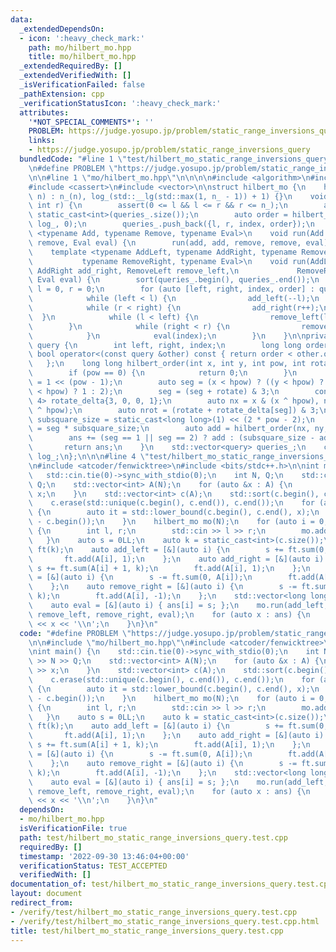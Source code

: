 ```yaml
---
data:
  _extendedDependsOn:
  - icon: ':heavy_check_mark:'
    path: mo/hilbert_mo.hpp
    title: mo/hilbert_mo.hpp
  _extendedRequiredBy: []
  _extendedVerifiedWith: []
  _isVerificationFailed: false
  _pathExtension: cpp
  _verificationStatusIcon: ':heavy_check_mark:'
  attributes:
    '*NOT_SPECIAL_COMMENTS*': ''
    PROBLEM: https://judge.yosupo.jp/problem/static_range_inversions_query
    links:
    - https://judge.yosupo.jp/problem/static_range_inversions_query
  bundledCode: "#line 1 \"test/hilbert_mo_static_range_inversions_query.test.cpp\"\
    \n#define PROBLEM \"https://judge.yosupo.jp/problem/static_range_inversions_query\"\
    \n\n#line 1 \"mo/hilbert_mo.hpp\"\n\n\n\n#include <algorithm>\n#include <array>\n\
    #include <cassert>\n#include <vector>\n\nstruct hilbert_mo {\n    hilbert_mo(int\
    \ n) : n_(n), log_(std::__lg(std::max(1, n_ - 1)) + 1) {}\n    void add(int l,\
    \ int r) {\n        assert(0 <= l && l <= r && r <= n_);\n        auto index =\
    \ static_cast<int>(queries_.size());\n        auto order = hilbert_order(l, r,\
    \ log_, 0);\n        queries_.push_back({l, r, index, order});\n    }\n    template\
    \ <typename Add, typename Remove, typename Eval>\n    void run(Add add, Remove\
    \ remove, Eval eval) {\n        run(add, add, remove, remove, eval);\n    }\n\
    \    template <typename AddLeft, typename AddRight, typename RemoveLeft,\n   \
    \           typename RemoveRight, typename Eval>\n    void run(AddLeft add_left,\
    \ AddRight add_right, RemoveLeft remove_left,\n             RemoveRight remove_right,\
    \ Eval eval) {\n        sort(queries_.begin(), queries_.end());\n        auto\
    \ l = 0, r = 0;\n        for (auto [left, right, index, order] : queries_) {\n\
    \            while (left < l) {\n                add_left(--l);\n            }\n\
    \            while (r < right) {\n                add_right(r++);\n          \
    \  }\n            while (l < left) {\n                remove_left(l++);\n    \
    \        }\n            while (right < r) {\n                remove_right(--r);\n\
    \            }\n            eval(index);\n        }\n    }\n\nprivate:\n    struct\
    \ query {\n        int left, right, index;\n        long long order;\n       \
    \ bool operator<(const query &other) const { return order < other.order; }\n \
    \   };\n    long long hilbert_order(int x, int y, int pow, int rotate) const {\n\
    \        if (pow == 0) {\n            return 0;\n        }\n        auto hpow\
    \ = 1 << (pow - 1);\n        auto seg = (x < hpow) ? ((y < hpow) ? 0 : 3) : ((y\
    \ < hpow) ? 1 : 2);\n        seg = (seg + rotate) & 3;\n        const std::array<int,\
    \ 4> rotate_delta{3, 0, 0, 1};\n        auto nx = x & (x ^ hpow), ny = y & (y\
    \ ^ hpow);\n        auto nrot = (rotate + rotate_delta[seg]) & 3;\n        auto\
    \ subsquare_size = static_cast<long long>(1) << (2 * pow - 2);\n        auto ans\
    \ = seg * subsquare_size;\n        auto add = hilbert_order(nx, ny, pow - 1, nrot);\n\
    \        ans += (seg == 1 || seg == 2) ? add : (subsquare_size - add - 1);\n \
    \       return ans;\n    }\n    std::vector<query> queries_;\n    const int n_,\
    \ log_;\n};\n\n\n#line 4 \"test/hilbert_mo_static_range_inversions_query.test.cpp\"\
    \n#include <atcoder/fenwicktree>\n#include <bits/stdc++.h>\n\nint main() {\n \
    \   std::cin.tie(0)->sync_with_stdio(0);\n    int N, Q;\n    std::cin >> N >>\
    \ Q;\n    std::vector<int> A(N);\n    for (auto &x : A) {\n        std::cin >>\
    \ x;\n    }\n    std::vector<int> c(A);\n    std::sort(c.begin(), c.end());\n\
    \    c.erase(std::unique(c.begin(), c.end()), c.end());\n    for (auto &x : A)\
    \ {\n        auto it = std::lower_bound(c.begin(), c.end(), x);\n        x = static_cast<int>(it\
    \ - c.begin());\n    }\n    hilbert_mo mo(N);\n    for (auto i = 0; i < Q; ++i)\
    \ {\n        int l, r;\n        std::cin >> l >> r;\n        mo.add(l, r);\n \
    \   }\n    auto s = 0LL;\n    auto k = static_cast<int>(c.size());\n    atcoder::fenwick_tree<int>\
    \ ft(k);\n    auto add_left = [&](auto i) {\n        s += ft.sum(0, A[i]);\n \
    \       ft.add(A[i], 1);\n    };\n    auto add_right = [&](auto i) {\n       \
    \ s += ft.sum(A[i] + 1, k);\n        ft.add(A[i], 1);\n    };\n    auto remove_left\
    \ = [&](auto i) {\n        s -= ft.sum(0, A[i]);\n        ft.add(A[i], -1);\n\
    \    };\n    auto remove_right = [&](auto i) {\n        s -= ft.sum(A[i] + 1,\
    \ k);\n        ft.add(A[i], -1);\n    };\n    std::vector<long long> ans(Q);\n\
    \    auto eval = [&](auto i) { ans[i] = s; };\n    mo.run(add_left, add_right,\
    \ remove_left, remove_right, eval);\n    for (auto x : ans) {\n        std::cout\
    \ << x << '\\n';\n    }\n}\n"
  code: "#define PROBLEM \"https://judge.yosupo.jp/problem/static_range_inversions_query\"\
    \n\n#include \"mo/hilbert_mo.hpp\"\n#include <atcoder/fenwicktree>\n#include <bits/stdc++.h>\n\
    \nint main() {\n    std::cin.tie(0)->sync_with_stdio(0);\n    int N, Q;\n    std::cin\
    \ >> N >> Q;\n    std::vector<int> A(N);\n    for (auto &x : A) {\n        std::cin\
    \ >> x;\n    }\n    std::vector<int> c(A);\n    std::sort(c.begin(), c.end());\n\
    \    c.erase(std::unique(c.begin(), c.end()), c.end());\n    for (auto &x : A)\
    \ {\n        auto it = std::lower_bound(c.begin(), c.end(), x);\n        x = static_cast<int>(it\
    \ - c.begin());\n    }\n    hilbert_mo mo(N);\n    for (auto i = 0; i < Q; ++i)\
    \ {\n        int l, r;\n        std::cin >> l >> r;\n        mo.add(l, r);\n \
    \   }\n    auto s = 0LL;\n    auto k = static_cast<int>(c.size());\n    atcoder::fenwick_tree<int>\
    \ ft(k);\n    auto add_left = [&](auto i) {\n        s += ft.sum(0, A[i]);\n \
    \       ft.add(A[i], 1);\n    };\n    auto add_right = [&](auto i) {\n       \
    \ s += ft.sum(A[i] + 1, k);\n        ft.add(A[i], 1);\n    };\n    auto remove_left\
    \ = [&](auto i) {\n        s -= ft.sum(0, A[i]);\n        ft.add(A[i], -1);\n\
    \    };\n    auto remove_right = [&](auto i) {\n        s -= ft.sum(A[i] + 1,\
    \ k);\n        ft.add(A[i], -1);\n    };\n    std::vector<long long> ans(Q);\n\
    \    auto eval = [&](auto i) { ans[i] = s; };\n    mo.run(add_left, add_right,\
    \ remove_left, remove_right, eval);\n    for (auto x : ans) {\n        std::cout\
    \ << x << '\\n';\n    }\n}\n"
  dependsOn:
  - mo/hilbert_mo.hpp
  isVerificationFile: true
  path: test/hilbert_mo_static_range_inversions_query.test.cpp
  requiredBy: []
  timestamp: '2022-09-30 13:46:04+00:00'
  verificationStatus: TEST_ACCEPTED
  verifiedWith: []
documentation_of: test/hilbert_mo_static_range_inversions_query.test.cpp
layout: document
redirect_from:
- /verify/test/hilbert_mo_static_range_inversions_query.test.cpp
- /verify/test/hilbert_mo_static_range_inversions_query.test.cpp.html
title: test/hilbert_mo_static_range_inversions_query.test.cpp
---
```

